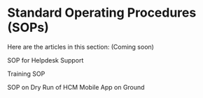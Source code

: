 # Standard Operating Procedures (SOPs)

Here are the articles in this section: (Coming soon)

SOP for Helpdesk Support

Training SOP

SOP on Dry Run of HCM Mobile App on Ground
